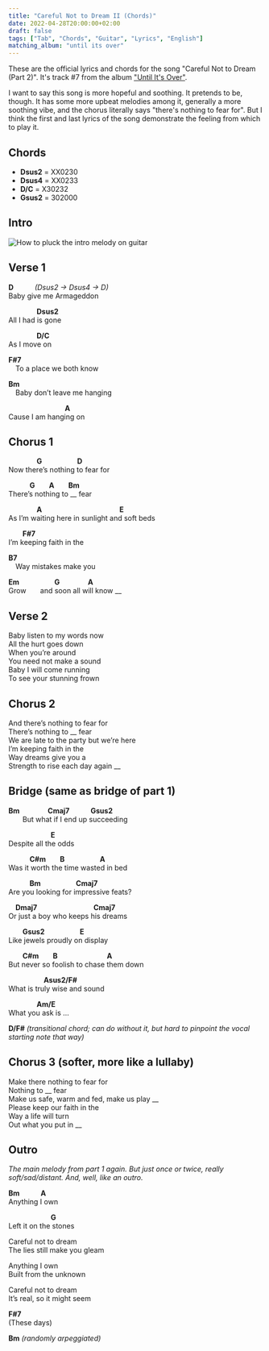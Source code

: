 ```yaml
---
title: "Careful Not to Dream II (Chords)"
date: 2022-04-28T20:00:00+02:00
draft: false
tags: ["Tab", "Chords", "Guitar", "Lyrics", "English"]
matching_album: "until its over"
---
```


These are the official lyrics and chords for the song "Careful Not to Dream (Part 2)". It's track #7 from the album ["Until It's Over"](/albums/until-its-over).

I want to say this song is more hopeful and soothing. It pretends to be, though. It has some more upbeat melodies among it, generally a more soothing vibe, and the chorus literally says "there's nothing to fear for". But I think the first and last lyrics of the song demonstrate the feeling from which to play it.

## Chords
* **Dsus2** = XX0230
* **Dsus4** = XX0233
* **D/C** = X30232
* **Gsus2** = 302000

## Intro
![How to pluck the intro melody on guitar](/tab_carefulnottodream_part2.png)

## Verse 1
**D**&emsp;&emsp;&emsp;_(Dsus2 -> Dsus4 -> D)_  
Baby give me Armageddon

&emsp;&emsp;&emsp;&emsp;**Dsus2**  
All I had is gone

&emsp;&emsp;&emsp;&emsp;**D/C**  
As I move on

**F#7**  
&emsp;To a place we both know

**Bm**  
&emsp;Baby don’t leave me hanging

&emsp;&emsp;&emsp;&emsp;&emsp;&emsp;&emsp;&emsp;**A**  
Cause I am hanging on

## Chorus 1
&emsp;&emsp;&emsp;&emsp;**G**&emsp;&emsp;&emsp;&emsp;&emsp;**D**  
Now there’s nothing to fear for

&emsp;&emsp;&emsp;**G**&emsp;&emsp;**A**&emsp;&emsp;**Bm**  
There’s nothing to __ fear

&emsp;&emsp;&emsp;&emsp;**A**&emsp;&emsp;&emsp;&emsp;&emsp;&emsp;&emsp;&emsp;&emsp;&emsp;&emsp;**E**  
As I’m waiting here in sunlight and soft beds 

&emsp;&emsp;**F#7**  
I’m keeping faith in the

**B7**  
&emsp;Way mistakes make you

**Em**&emsp;&emsp;&emsp;&emsp;&emsp;**G**&emsp;&emsp;&emsp;&emsp;**A**  
Grow&emsp;&emsp;and soon all will know __

## Verse 2
Baby listen to my words now  
All the hurt goes down  
When you’re around  
You need not make a sound   
Baby I will come running  
To see your stunning frown

## Chorus 2
And there’s nothing to fear for  
There’s nothing to __ fear  
We are late to the party but we’re here  
I’m keeping faith in the  
Way dreams give you a  
Strength to rise each day again __  

## Bridge (same as bridge of part 1)
**Bm**&emsp;&emsp;&emsp;&emsp;**Cmaj7**&emsp;&emsp;&emsp;**Gsus2**  
&emsp;&emsp;But what if I end up succeeding

&emsp;&emsp;&emsp;&emsp;&emsp;&emsp;**E**  
Despite all the odds

&emsp;&emsp;&emsp;**C#m**&emsp;&emsp;**B**&emsp;&emsp;&emsp;&emsp;&emsp;**A**  
Was it worth the time wasted in bed

&emsp;&emsp;&emsp;**Bm**&emsp;&emsp;&emsp;&emsp;&emsp;**Cmaj7**  
Are you looking for impressive feats?

&emsp;**Dmaj7**&emsp;&emsp;&emsp;&emsp;&emsp;&emsp;&emsp;&emsp;**Cmaj7**  
Or just a boy who keeps his dreams  

&emsp;&emsp;**Gsus2**&emsp;&emsp;&emsp;&emsp;&emsp;**E**  
Like jewels proudly on display  

&emsp;&emsp;**C#m**&emsp;&emsp;**B**&emsp;&emsp;&emsp;&emsp;&emsp;&emsp;&emsp;**A**  
But never so foolish to chase them down  

&emsp;&emsp;&emsp;&emsp;&emsp;**Asus2/F#**  
What is truly wise and sound  

&emsp;&emsp;&emsp;&emsp;**Am/E**  
What you ask is … 

**D/F#** 
_(transitional chord; can do without it, but hard to pinpoint the vocal starting note that way)_

## Chorus 3 (softer, more like a lullaby)
Make there nothing to fear for  
Nothing to __ fear  
Make us safe, warm and fed, make us play __  
Please keep our faith in the  
Way a life will turn   
Out what you put in __

## Outro
_The main melody from part 1 again. But just once or twice, really soft/sad/distant. And, well, like an outro._

**Bm**&emsp;&emsp;&emsp;**A**  
Anything I own  

&emsp;&emsp;&emsp;&emsp;&emsp;&emsp;**G**  
Left it on the stones

Careful not to dream  
The lies still make you gleam

Anything I own  
Built from the unknown

Careful not to dream  
It’s real, so it might seem

**F#7**  
(These days)

**Bm** _(randomly arpeggiated)_

